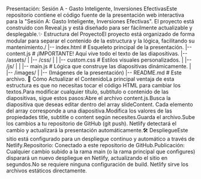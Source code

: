 Presentación: Sesión A - Gasto Inteligente, Inversiones EfectivasEste repositorio contiene el código fuente de la presentación web interactiva para la "Sesión A: Gasto Inteligente, Inversiones Efectivas". El proyecto está construido con Reveal.js y está diseñado para ser fácilmente actualizable y desplegable.✨ Estructura del ProyectoEl proyecto está organizado de forma modular para separar el contenido de la estructura y la lógica, facilitando su mantenimiento./
|-- index.html          # Esqueleto principal de la presentación.
|-- content.js          # ¡IMPORTANTE! Aquí vive todo el texto de las diapositivas.
|-- /assets/
|   |-- /css/
|   |   |-- custom.css  # Estilos visuales personalizados.
|   |-- /js/
|   |   |-- main.js     # Lógica que construye las diapositivas dinámicamente.
|   |-- /images/
|       |-- (Imágenes de la presentación)
|-- README.md           # Este archivo.
🚀 Cómo Actualizar el ContenidoLa principal ventaja de esta estructura es que no necesitas tocar el código HTML para cambiar los textos.Para modificar cualquier título, subtítulo o contenido de las diapositivas, sigue estos pasos:Abre el archivo content.js.Busca la diapositiva que deseas editar dentro del array slideContent. Cada elemento del array corresponde a una diapositiva.Modifica los valores de las propiedades title, subtitle o content según necesites.Guarda el archivo.Sube los cambios a tu repositorio de GitHub (git push). Netlify detectará el cambio y actualizará la presentación automáticamente.🛠️ DespliegueEste sitio está configurado para un despliegue continuo y automático a través de Netlify.Repositorio: Conectado a este repositorio de GitHub.Publicación: Cualquier cambio subido a la rama main (o la rama principal que configures) disparará un nuevo despliegue en Netlify, actualizando el sitio en segundos.No se requiere ninguna configuración de build. Netlify sirve los archivos estáticos directamente.
